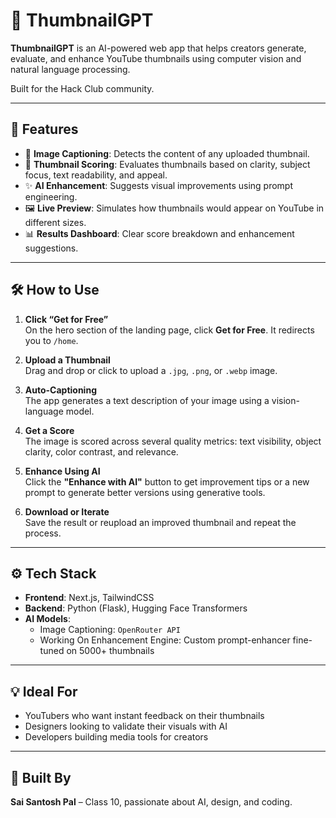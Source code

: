 # 📸 ThumbnailGPT

**ThumbnailGPT** is an AI-powered web app that helps creators generate, evaluate, and enhance YouTube thumbnails using computer vision and natural language processing.

Built for the Hack Club community.

---

## 🚀 Features

- 🧠 **Image Captioning**: Detects the content of any uploaded thumbnail.
- 🎯 **Thumbnail Scoring**: Evaluates thumbnails based on clarity, subject focus, text readability, and appeal.
- ✨ **AI Enhancement**: Suggests visual improvements using prompt engineering.
- 🖼️ **Live Preview**: Simulates how thumbnails would appear on YouTube in different sizes.
- 📊 **Results Dashboard**: Clear score breakdown and enhancement suggestions.

---

## 🛠️ How to Use

1. **Click “Get for Free”**  
   On the hero section of the landing page, click **Get for Free**. It redirects you to `/home`.

2. **Upload a Thumbnail**  
   Drag and drop or click to upload a `.jpg`, `.png`, or `.webp` image.

3. **Auto-Captioning**  
   The app generates a text description of your image using a vision-language model.

4. **Get a Score**  
   The image is scored across several quality metrics: text visibility, object clarity, color contrast, and relevance.

5. **Enhance Using AI**  
   Click the **"Enhance with AI"** button to get improvement tips or a new prompt to generate better versions using generative tools.

6. **Download or Iterate**  
   Save the result or reupload an improved thumbnail and repeat the process.

---

## ⚙️ Tech Stack

- **Frontend**: Next.js, TailwindCSS  
- **Backend**: Python (Flask), Hugging Face Transformers  
- **AI Models**:  
  - Image Captioning: `OpenRouter API`  
  - Working On Enhancement Engine: Custom prompt-enhancer fine-tuned on 5000+ thumbnails

---

## 💡 Ideal For

- YouTubers who want instant feedback on their thumbnails  
- Designers looking to validate their visuals with AI  
- Developers building media tools for creators

---

## 👥 Built By

**Sai Santosh Pal** – Class 10, passionate about AI, design, and coding.
